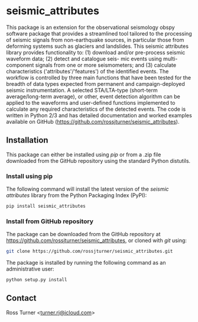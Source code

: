 # seismic_attributes

This package is an extension for the observational seismology obspy software package that provides a streamlined tool tailored to the processing of seismic signals from non-earthquake sources, in particular those from deforming systems such as glaciers and landslides. This seismic attributes library provides functionality to: (1) download and/or pre-process seismic waveform data; (2) detect and catalogue seis- mic events using multi-component signals from one or more seismometers; and (3) calculate characteristics ('attributes'/'features') of the identified events. The workflow is controlled by three main functions that have been tested for the breadth of data types expected from permanent and campaign-deployed seismic instrumentation. A selected STA/LTA-type (short-term average/long-term average), or other, event detection algorithm can be applied to the waveforms and user-defined functions implemented to calculate any required characteristics of the detected events. The code is written in Python 2/3 and has detailed documentation and worked examples available on GitHub (https://github.com/rossjturner/seismic_attributes).

## Installation

This package can either be installed using _pip_ or from a .zip file downloaded from the GitHub repository using the standard Python distutils.

### Install using pip
The following command will install the latest version of the _seismic attributes_ library from the Python Packaging Index (PyPI):

```bash
pip install seismic_attributes
```

### Install from GitHub repository

The package can be downloaded from the GitHub repository at https://github.com/rossjturner/seismic_attributes, or cloned with _git_ using:

```bash
git clone https://github.com/rossjturner/seismic_attributes.git
```

The package is installed by running the following command as an administrative user:

```bash
python setup.py install
```

## Contact

Ross Turner <<turner.rj@icloud.com>>

